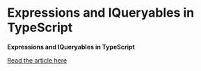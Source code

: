 # Expressions and IQueryables in TypeScript
**Expressions and IQueryables in TypeScript**

[Read the article here](
https://itnext.io/expressions-and-iqueryables-in-typescript-5b954080d07a?source=friends_link&sk=7c6c50092e4843ab5775013a4f7f3c55)